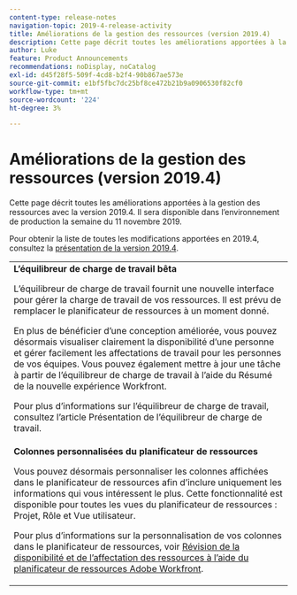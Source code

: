 ```yaml
---
content-type: release-notes
navigation-topic: 2019-4-release-activity
title: Améliorations de la gestion des ressources (version 2019.4)
description: Cette page décrit toutes les améliorations apportées à la gestion des ressources avec la version 2019.4. Il sera disponible dans l’environnement de production la semaine du 11 novembre 2019.
author: Luke
feature: Product Announcements
recommendations: noDisplay, noCatalog
exl-id: d45f28f5-509f-4cd8-b2f4-90b867ae573e
source-git-commit: e1bf5fbc7dc25bf8ce472b21b9a0906530f82cf0
workflow-type: tm+mt
source-wordcount: '224'
ht-degree: 3%

---
```


# Améliorations de la gestion des ressources (version 2019.4)

Cette page décrit toutes les améliorations apportées à la gestion des ressources avec la version 2019.4. Il sera disponible dans l’environnement de production la semaine du 11 novembre 2019.

Pour obtenir la liste de toutes les modifications apportées en 2019.4, consultez la [présentation de la version 2019.4](../../../../product-announcements/product-releases/quarterly-release-archive/2019.4-release-activity/2019-4-release-activity-overview.md).

<table style="table-layout:auto"> 
 <col> 
 <tbody> 
  <tr> 
   <td><strong>L’équilibreur de charge de travail bêta</strong> <p>L’équilibreur de charge de travail fournit une nouvelle interface pour gérer la charge de travail de vos ressources. Il est prévu de remplacer le planificateur de ressources à un moment donné.</p> <p>En plus de bénéficier d’une conception améliorée, vous pouvez désormais visualiser clairement la disponibilité d’une personne et gérer facilement les affectations de travail pour les personnes de vos équipes. Vous pouvez également mettre à jour une tâche à partir de l’équilibreur de charge de travail à l’aide du Résumé de la nouvelle expérience Workfront.</p> <p>Pour plus d’informations sur l’équilibreur de charge de travail, consultez l’article Présentation de l’équilibreur de charge de travail.</p> </td> 
  </tr> 
  <tr> 
   <td><strong>Colonnes personnalisées du planificateur de ressources</strong> <p>Vous pouvez désormais personnaliser les colonnes affichées dans le planificateur de ressources afin d’inclure uniquement les informations qui vous intéressent le plus. Cette fonctionnalité est disponible pour toutes les vues du planificateur de ressources : Projet, Rôle et Vue utilisateur.</p> <p>Pour plus d’informations sur la personnalisation de vos colonnes dans le planificateur de ressources, voir <a href="../../../../resource-mgmt/resource-planning/resource-availability-allocation-resource-planner.md" class="MCXref xref" xrefformat="{para}">Révision de la disponibilité et de l’affectation des ressources à l’aide du planificateur de ressources Adobe Workfront</a>.</p> </td> 
  </tr> 
 </tbody> 
</table>
